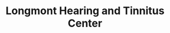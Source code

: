 ---
title: "Longmont Hearing and Tinnitus Center"
url: /longmont/longmont-hearing-and-tinnitus-center/
shop: Hörgeräte
---